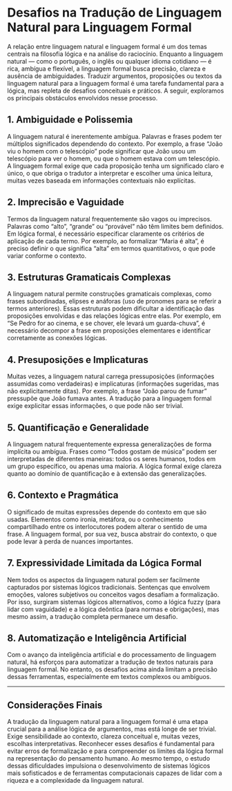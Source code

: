 # Desafios na Tradução de Linguagem Natural para Linguagem Formal

A relação entre linguagem natural e linguagem formal é um dos temas centrais na filosofia lógica e na análise do raciocínio. Enquanto a linguagem natural — como o português, o inglês ou qualquer idioma cotidiano — é rica, ambígua e flexível, a linguagem formal busca precisão, clareza e ausência de ambiguidades. Traduzir argumentos, proposições ou textos da linguagem natural para a linguagem formal é uma tarefa fundamental para a lógica, mas repleta de desafios conceituais e práticos. A seguir, exploramos os principais obstáculos envolvidos nesse processo.

## 1. Ambiguidade e Polissemia

A linguagem natural é inerentemente ambígua. Palavras e frases podem ter múltiplos significados dependendo do contexto. Por exemplo, a frase “João viu o homem com o telescópio” pode significar que João usou um telescópio para ver o homem, ou que o homem estava com um telescópio. A linguagem formal exige que cada proposição tenha um significado claro e único, o que obriga o tradutor a interpretar e escolher uma única leitura, muitas vezes baseada em informações contextuais não explícitas.

## 2. Imprecisão e Vaguidade

Termos da linguagem natural frequentemente são vagos ou imprecisos. Palavras como “alto”, “grande” ou “provável” não têm limites bem definidos. Em lógica formal, é necessário especificar claramente os critérios de aplicação de cada termo. Por exemplo, ao formalizar “Maria é alta”, é preciso definir o que significa “alta” em termos quantitativos, o que pode variar conforme o contexto.

## 3. Estruturas Gramaticais Complexas

A linguagem natural permite construções gramaticais complexas, como frases subordinadas, elipses e anáforas (uso de pronomes para se referir a termos anteriores). Essas estruturas podem dificultar a identificação das proposições envolvidas e das relações lógicas entre elas. Por exemplo, em “Se Pedro for ao cinema, e se chover, ele levará um guarda-chuva”, é necessário decompor a frase em proposições elementares e identificar corretamente as conexões lógicas.

## 4. Presuposições e Implicaturas

Muitas vezes, a linguagem natural carrega pressuposições (informações assumidas como verdadeiras) e implicaturas (informações sugeridas, mas não explicitamente ditas). Por exemplo, a frase “João parou de fumar” pressupõe que João fumava antes. A tradução para a linguagem formal exige explicitar essas informações, o que pode não ser trivial.

## 5. Quantificação e Generalidade

A linguagem natural frequentemente expressa generalizações de forma implícita ou ambígua. Frases como “Todos gostam de música” podem ser interpretadas de diferentes maneiras: todos os seres humanos, todos em um grupo específico, ou apenas uma maioria. A lógica formal exige clareza quanto ao domínio de quantificação e à extensão das generalizações.

## 6. Contexto e Pragmática

O significado de muitas expressões depende do contexto em que são usadas. Elementos como ironia, metáfora, ou o conhecimento compartilhado entre os interlocutores podem alterar o sentido de uma frase. A linguagem formal, por sua vez, busca abstrair do contexto, o que pode levar à perda de nuances importantes.

## 7. Expressividade Limitada da Lógica Formal

Nem todos os aspectos da linguagem natural podem ser facilmente capturados por sistemas lógicos tradicionais. Sentenças que envolvem emoções, valores subjetivos ou conceitos vagos desafiam a formalização. Por isso, surgiram sistemas lógicos alternativos, como a lógica fuzzy (para lidar com vaguidade) e a lógica deôntica (para normas e obrigações), mas mesmo assim, a tradução completa permanece um desafio.

## 8. Automatização e Inteligência Artificial

Com o avanço da inteligência artificial e do processamento de linguagem natural, há esforços para automatizar a tradução de textos naturais para linguagem formal. No entanto, os desafios acima ainda limitam a precisão dessas ferramentas, especialmente em textos complexos ou ambíguos.

---

## Considerações Finais

A tradução da linguagem natural para a linguagem formal é uma etapa crucial para a análise lógica de argumentos, mas está longe de ser trivial. Exige sensibilidade ao contexto, clareza conceitual e, muitas vezes, escolhas interpretativas. Reconhecer esses desafios é fundamental para evitar erros de formalização e para compreender os limites da lógica formal na representação do pensamento humano. Ao mesmo tempo, o estudo dessas dificuldades impulsiona o desenvolvimento de sistemas lógicos mais sofisticados e de ferramentas computacionais capazes de lidar com a riqueza e a complexidade da linguagem natural.